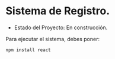 <h1> Sistema de Registro. </h1>

- Estado del Proyecto: En construcción.

Para ejecutar el sistema, debes poner:

```npm install react```
